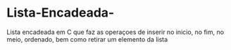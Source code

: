 # Lista-Encadeada-
Lista encadeada em C que faz as operaçoes de inserir no inicio, no fim, no meio, ordenado, bem como retirar um elemento da lista
